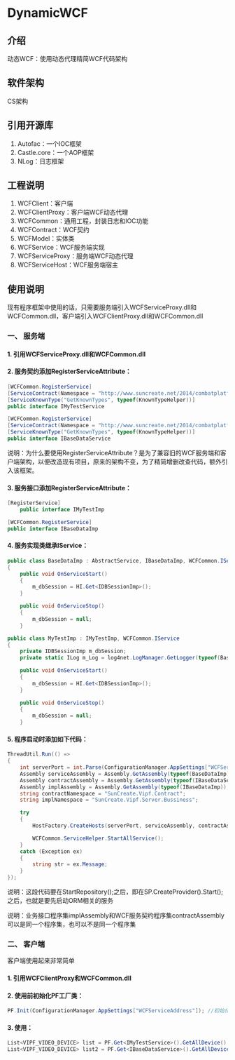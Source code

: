 # DynamicWCF

## 介绍

动态WCF：使用动态代理精简WCF代码架构


## 软件架构

CS架构


## 引用开源库

1.  Autofac：一个IOC框架
2.  Castle.core：一个AOP框架
3.  NLog：日志框架


## 工程说明

1.  WCFClient：客户端
2.  WCFClientProxy：客户端WCF动态代理
3.  WCFCommon：通用工程，封装日志和IOC功能
4.  WCFContract：WCF契约
5.  WCFModel：实体类
6.  WCFService：WCF服务端实现
7.  WCFServiceProxy：服务端WCF动态代理
8.  WCFServiceHost：WCF服务端宿主


## 使用说明

现有程序框架中使用的话，只需要服务端引入WCFServiceProxy.dll和WCFCommon.dll，客户端引入WCFClientProxy.dll和WCFCommon.dll

### 一、  服务端

#### 1.  引用WCFServiceProxy.dll和WCFCommon.dll

#### 2.  服务契约添加RegisterServiceAttribute：

```C#
[WCFCommon.RegisterService]
[ServiceContract(Namespace = "http://www.suncreate.net/2014/combatplatform", SessionMode = SessionMode.Allowed)]
[ServiceKnownType("GetKnownTypes", typeof(KnownTypeHelper))]
public interface IMyTestService
```

```C#
[WCFCommon.RegisterService]
[ServiceContract(Namespace = "http://www.suncreate.net/2014/combatplatform", SessionMode = SessionMode.Allowed)]
[ServiceKnownType("GetKnownTypes", typeof(KnownTypeHelper))]
public interface IBaseDataService
```

说明：为什么要使用RegisterServiceAttribute？是为了兼容旧的WCF服务端和客户端架构，以便改造现有项目，原来的架构不变，为了精简增删改查代码，额外引入该框架。

#### 3.  服务接口添加RegisterServiceAttribute：

```C#
[RegisterService]
    public interface IMyTestImp
```

```C#
[WCFCommon.RegisterService]
public interface IBaseDataImp
```

#### 4.  服务实现类继承IService：

```C#
public class BaseDataImp : AbstractService, IBaseDataImp, WCFCommon.IService
{
    public void OnServiceStart()
    {
        m_dbSession = HI.Get<IDBSessionImp>();
    }

    public void OnServiceStop()
    {
        m_dbSession = null;
    }
```

```C#
public class MyTestImp : IMyTestImp, WCFCommon.IService
{
    private IDBSessionImp m_dbSession;
    private static ILog m_Log = log4net.LogManager.GetLogger(typeof(BaseDataImp));

    public void OnServiceStart()
    {
        m_dbSession = HI.Get<IDBSessionImp>();
    }

    public void OnServiceStop()
    {
        m_dbSession = null;
    }
```

#### 5.  程序启动时添加如下代码：

```C#
ThreadUtil.Run(() =>
{
    int serverPort = int.Parse(ConfigurationManager.AppSettings["WCFServerPort"]);
    Assembly serviceAssembly = Assembly.GetAssembly(typeof(BaseDataImp));
    Assembly contractAssembly = Assembly.GetAssembly(typeof(IBaseDataService));
    Assembly implAssembly = Assembly.GetAssembly(typeof(IBaseDataImp));
    string contractNamespace = "SunCreate.Vipf.Contract";
    string implNamespace = "SunCreate.Vipf.Server.Bussiness";

    try
    {
        HostFactory.CreateHosts(serverPort, serviceAssembly, contractAssembly, implAssembly, contractNamespace, implNamespace);

        WCFCommon.ServiceHelper.StartAllService();
    }
    catch (Exception ex)
    {
        string str = ex.Message;
    }
});
```

说明：这段代码要在StartRepository();之后，即在SP.CreateProvider().Start();之后，也就是要先启动ORM相关的服务

说明：业务接口程序集implAssembly和WCF服务契约程序集contractAssembly可以是同一个程序集，也可以不是同一个程序集

### 二、  客户端

客户端使用起来非常简单

#### 1.  引用WCFClientProxy和WCFCommon.dll

#### 2.  使用前初始化PF工厂类：

```C#
PF.Init(ConfigurationManager.AppSettings["WCFServiceAddress"]); //初始化PF
```

#### 3.  使用：

```C#
List<VIPF_VIDEO_DEVICE> list = PF.Get<IMyTestService>().GetAllDevice().ToList();
List<VIPF_VIDEO_DEVICE> list2 = PF.Get<IBaseDataService>().GetAllDevice().ToList();
```





